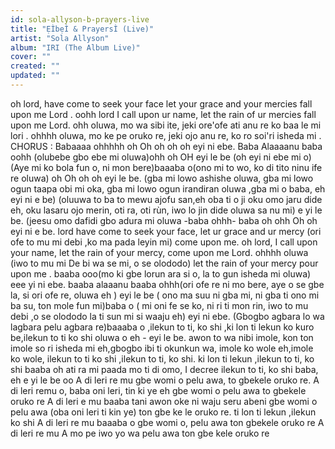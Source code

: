 ```yaml
---
id: sola-allyson-b-prayers-live
title: "ẸÌbẹÌ & PrayersÌ (Live)"
artist: "Sola Allyson"
album: "IRI (The Album Live)"
cover: ""
created: ""
updated: ""
---
```


oh lord, have come to seek your face
let your grace and your mercies
fall upon me Lord .
oohh lord I call upon ur name,
let the rain of ur mercies fall upon me Lord.
ohh oluwa, mo wa sibi ite, jeki ore'ofe ati anu re
ko baa le mi lori .
ohhhh oluwa, mo ke pe oruko re, jeki ojo anu re, ko ro soi'ri isheda mi .
CHORUS :
Babaaaa ohhhhh oh Oh oh oh oh eyi ni ebe.
Baba Alaaaanu
baba oohh (olubebe gbo ebe mi oluwa)ohh oh OH eyi le be (oh eyi ni ebe mi o)
(Aye mi ko bola fun o, ni mon bere)baaaba o(ono mi to wo, ko di tito ninu ife re oluwa) oh Oh oh oh eyi le be.
(gba mi lowo ashishe oluwa, gba mi lowo ogun taapa obi mi oka, gba mi lowo ogun irandiran oluwa ,gba mi o baba, eh eyi ni e be)
(oluuwa to ba to mewu ajofu san,eh oba ti o ji oku omo jaru dide eh, oku lasaru ojo merin, oti ra, oti rùn, iwo lo jin dide oluwa sa nu mi) e yi le be.
(jeesu omo dafidi gbo adura mi oluwa -baba ohhh- baba oh ohh Oh oh eyi ni e be.
lord have come to seek your face, let ur grace and ur mercy (ori ofe to mu mi debi ,ko ma pada leyin mi) come upon me.
oh lord, I call upon your name, let the rain of your mercy, come upon me Lord.
ohhhh oluwa (iwo to mu mi De bi wa se mi, o se olododo) let the rain of your mercy pour upon me .
baaba ooo(mo ki gbe lorun ara si o, la to gun isheda mi oluwa)  eee yi ni ebe.
baaba alaaanu
baaba ohhh(ori ofe re ni mo bere, aye o se gbe la, si ori ofe re, oluwa eh ) eyi le be
( ono ma suu ni gba mi, ni gba ti ono mi ba su, ton mole fun mi)baba o ( mi oni fe se ko, ni ri ti mon rin,  iwo to mu debi ,o se olododo la ti sun mi si waaju eh)   eyi ni ebe.
(Gbogbo agbara lo wa lagbara pelu agbara re)baaaba o ,ilekun to ti, ko shi ,ki lon ti lekun ko kuro be,ilekun to ti ko shi oluwa o eh - eyi le be.
awon to wa nibi imole, kon ton imole so ri isheda mi eh,gbogbo ibi ti okunkun wa, imole ko wole eh,imole ko wole, ilekun to ti ko shi ,ilekun to ti, ko shi.
ki lon ti lekun ,ilekun to ti, ko shi baaba oh
ati ra mi paada mo ti di omo,
I decree ilekun to ti, ko shi baba, eh
e yi le be oo
A di leri re mu
gbe womi o pelu awa,
to gbekele oruko re.
A di leri remu o, baba oni leri, tin ki ye eh
gbe womi o pelu awa
to gbekele oruko re
A di leri e mu baaba
tani awon oke ni waju seru abeni
gbe womi o pelu awa (oba oni leri ti kin ye)
ton gbe ke le oruko re.
ti lon ti lekun ,ilekun ko shi
A di leri re mu baaaba o
gbe womi o, pelu awa ton gbekele oruko re
 A di leri re mu
A mo pe iwo yo wa pelu awa
ton gbe kele oruko re